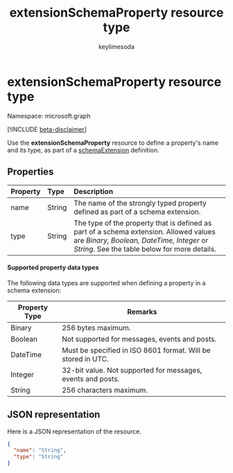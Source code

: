 ﻿---
title: "extensionSchemaProperty resource type"
description: "Use the **extensionSchemaProperty** resource to define a property's name and its type, as part of a schemaExtension definition."
localization_priority: Normal
doc_type: resourcePageType
ms.prod: "microsoft-identity-platform"
author: "keylimesoda"
---

# extensionSchemaProperty resource type

Namespace: microsoft.graph

[!INCLUDE [beta-disclaimer](../../includes/beta-disclaimer.md)]

Use the **extensionSchemaProperty** resource to define a property's name and its type, as part of a [schemaExtension](schemaextension.md) definition.

## Properties

| Property | Type   | Description                                                                                                                                                                          |
| :------- | :----- | :----------------------------------------------------------------------------------------------------------------------------------------------------------------------------------- |
| name     | String | The name of the strongly typed property defined as part of a schema extension.                                                                                                       |
| type     | String | The type of the property that is defined as part of a schema extension.  Allowed values are *Binary, Boolean, DateTime, Integer* or *String*.  See the table below for more details. |

#### Supported property data types 

The following data types are supported when defining a property in a schema extension:

| Property Type | Remarks                                                      |
| ------------- | ------------------------------------------------------------ |
| Binary        | 256 bytes maximum.                                           |
| Boolean       | Not supported for messages, events and posts.                |
| DateTime      | Must be specified in ISO 8601 format. Will be stored in UTC. |
| Integer       | 32-bit value. Not supported for messages, events and posts.  |
| String        | 256 characters maximum.                                      |

## JSON representation

Here is a JSON representation of the resource.

<!-- {
  "blockType": "resource",
  "optionalProperties": [

  ],
  "@odata.type": "microsoft.graph.extensionSchemaProperty"
}-->

```json
{
  "name": "String",
  "type": "String"
}

```

<!-- uuid: 8fcb5dbc-d5aa-4681-8e31-b001d5168d79
2015-10-25 14:57:30 UTC -->

<!--
{
  "type": "#page.annotation",
  "description": "extensionSchemaProperty resource",
  "keywords": "",
  "section": "documentation",
  "tocPath": "",
  "suppressions": []
}
-->

